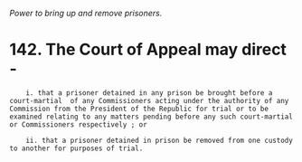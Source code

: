 *Power to bring up and remove prisoners.*

# 142. The Court of Appeal may direct -

        i. that a prisoner detained in any prison be brought before a court-martial  of any Commissioners acting under the authority of any Commission from the President of the Republic for trial or to be examined relating to any matters pending before any such court-martial or Commissioners respectively ; or

        ii. that a prisoner detained in prison be removed from one custody to another for purposes of trial.